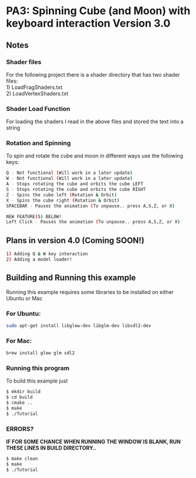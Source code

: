 # PA3: Spinning Cube (and Moon) with keyboard interaction Version 3.0

## Notes

### Shader files
For the following project there is a shader directory that has two shader files: <br> 
    1) LoadFragShaders.txt <br>
    2) LoadVertexShaders.txt <br>

### Shader Load Function
For loading the shaders I read in the above files and stored the text into a string

### Rotation and Spinning
To spin and rotate the cube and moon in different ways use the following keys:
```bash
Q - Not functional (Will work in a later update)
W - Not functional (Will work in a later update)
A - Stops rotating the cube and orbits the cube LEFT
S - Stops rotating the cube and orbits the cube RIGHT
Z - Spins the cube left (Rotation & Orbit)
X - Spins the cube right (Rotation & Orbit)
SPACEBAR - Pauses the animation (To unpause.. press A,S,Z, or X)

NEW FEATURE(S) BELOW!
Left Click - Pauses the animation (To unpause.. press A,S,Z, or X)
```

## Plans in version 4.0 (Coming SOON!)
```bash
1) Adding Q & W key interaction
2) Adding a model loader!
```

## Building and Running this example
Running this example requires some libraries to be installed on either Ubuntu or Mac <br>

### For Ubuntu:
```bash
sudo apt-get install libglew-dev libglm-dev libsdl2-dev
```

### For Mac:
```bash
brew install glew glm sdl2
```

### Running this program
To build this example just
```bash
$ mkdir build
$ cd build
$ cmake ..
$ make
$ ./Tutorial
```

### ERRORS?
<b>IF FOR SOME CHANCE WHEN RUNNING THE WINDOW IS BLANK, RUN THESE LINES IN BUILD DIRECTORY..</b>
```bash
$ make clean
$ make 
$ ./Tutorial
```




